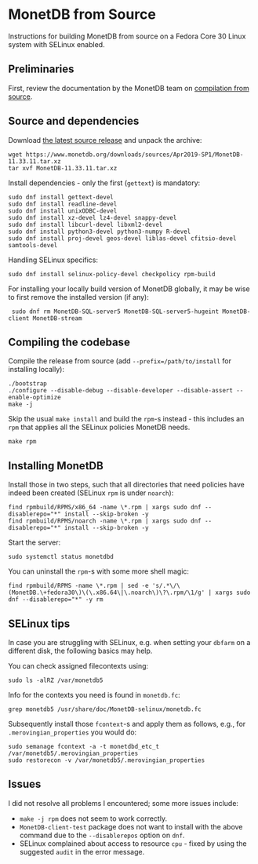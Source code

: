 # MonetDB from Source

Instructions for building MonetDB from source on a Fedora Core 30 Linux system with SELinux enabled.

## Preliminaries

First, review the documentation by the MonetDB team on [compilation from source](https://www.monetdb.org/Developers/SourceCompile).

## Source and dependencies

Download [the latest source release](https://www.monetdb.org/downloads/sources/Latest) and unpack the archive:

    wget https://www.monetdb.org/downloads/sources/Apr2019-SP1/MonetDB-11.33.11.tar.xz
    tar xvf MonetDB-11.33.11.tar.xz

Install dependencies - only the first (`gettext`) is mandatory:

    sudo dnf install gettext-devel
    sudo dnf install readline-devel
    sudo dnf install unixODBC-devel
    sudo dnf install xz-devel lz4-devel snappy-devel
    sudo dnf install libcurl-devel libxml2-devel 
    sudo dnf install python3-devel python3-numpy R-devel
    sudo dnf install proj-devel geos-devel liblas-devel cfitsio-devel samtools-devel

Handling SELinux specifics:

    sudo dnf install selinux-policy-devel checkpolicy rpm-build

For installing your locally build version of MonetDB globally, it may be wise to first remove the installed version (if any):

     sudo dnf rm MonetDB-SQL-server5 MonetDB-SQL-server5-hugeint MonetDB-client MonetDB-stream

## Compiling the codebase

Compile the release from source (add `--prefix=/path/to/install` for installing locally):

    ./bootstrap
    ./configure --disable-debug --disable-developer --disable-assert --enable-optimize
    make -j

Skip the usual `make install` and build the `rpm`-s instead - this includes an `rpm` that applies all the SELinux policies MonetDB needs.

    make rpm

## Installing MonetDB

Install those in two steps, such that all directories that need policies have indeed been created (SELinux `rpm` is under `noarch`):

    find rpmbuild/RPMS/x86_64 -name \*.rpm | xargs sudo dnf --disablerepo="*" install --skip-broken -y
    find rpmbuild/RPMS/noarch -name \*.rpm | xargs sudo dnf --disablerepo="*" install --skip-broken -y

Start the server:

    sudo systemctl status monetdbd

You can uninstall the `rpm`-s with some more shell magic:

    find rpmbuild/RPMS -name \*.rpm | sed -e 's/.*\/\(MonetDB.\+fedora30\)\(\.x86.64\|\.noarch\)\?\.rpm/\1/g' | xargs sudo dnf --disablerepo="*" -y rm

## SELinux tips

In case you are struggling with SELinux, e.g. when setting your `dbfarm` on a different disk, the following basics may help.

You can check assigned filecontexts using:

    sudo ls -alRZ /var/monetdb5

Info for the contexts you need is found in `monetdb.fc`:

    grep monetdb5 /usr/share/doc/MonetDB-selinux/monetdb.fc

Subsequently install those `fcontext`-s and apply them as follows, e.g., for `.merovingian_properties` you would do:

    sudo semanage fcontext -a -t monetdbd_etc_t /var/monetdb5/.merovingian_properties
    sudo restorecon -v /var/monetdb5/.merovingian_properties

## Issues

I did not resolve all problems I encountered; some more issues include:

+ `make -j rpm` does not seem to work correctly.
+ `MonetDB-client-test` package does not want to install with the above command due to the `--disablerepos` option on `dnf`.
+ SELinux complained about access to resource `cpu` - fixed by using the suggested `audit` in the error message.

